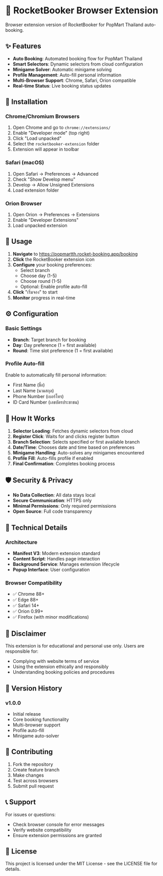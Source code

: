 # 🚀 RocketBooker Browser Extension

Browser extension version of RocketBooker for PopMart Thailand auto-booking.

## ✨ Features

- **Auto Booking**: Automated booking flow for PopMart Thailand
- **Smart Selectors**: Dynamic selectors from cloud configuration
- **Minigame Solver**: Automatic minigame solving
- **Profile Management**: Auto-fill personal information
- **Multi-Browser Support**: Chrome, Safari, Orion compatible
- **Real-time Status**: Live booking status updates

## 🔧 Installation

### Chrome/Chromium Browsers
1. Open Chrome and go to `chrome://extensions/`
2. Enable "Developer mode" (top right)
3. Click "Load unpacked"
4. Select the `rocketbooker-extension` folder
5. Extension will appear in toolbar

### Safari (macOS)
1. Open Safari → Preferences → Advanced
2. Check "Show Develop menu"
3. Develop → Allow Unsigned Extensions
4. Load extension folder

### Orion Browser
1. Open Orion → Preferences → Extensions
2. Enable "Developer Extensions"
3. Load unpacked extension

## 🎯 Usage

1. **Navigate** to https://popmartth.rocket-booking.app/booking
2. **Click** the RocketBooker extension icon
3. **Configure** your booking preferences:
   - Select branch
   - Choose day (1-5)
   - Choose round (1-5)
   - Optional: Enable profile auto-fill
4. **Click** "เริ่มจอง" to start
5. **Monitor** progress in real-time

## ⚙️ Configuration

### Basic Settings
- **Branch**: Target branch for booking
- **Day**: Day preference (1 = first available)
- **Round**: Time slot preference (1 = first available)

### Profile Auto-fill
Enable to automatically fill personal information:
- First Name (ชื่อ)
- Last Name (นามสกุล)  
- Phone Number (เบอร์โทร)
- ID Card Number (เลขบัตรประชาชน)

## 🔄 How It Works

1. **Selector Loading**: Fetches dynamic selectors from cloud
2. **Register Click**: Waits for and clicks register button
3. **Branch Selection**: Selects specified or first available branch
4. **Date/Time**: Chooses date and time based on preferences
5. **Minigame Handling**: Auto-solves any minigames encountered
6. **Profile Fill**: Auto-fills profile if enabled
7. **Final Confirmation**: Completes booking process

## 🛡️ Security & Privacy

- **No Data Collection**: All data stays local
- **Secure Communication**: HTTPS only
- **Minimal Permissions**: Only required permissions
- **Open Source**: Full code transparency

## 🔧 Technical Details

### Architecture
- **Manifest V3**: Modern extension standard
- **Content Script**: Handles page interaction
- **Background Service**: Manages extension lifecycle
- **Popup Interface**: User configuration

### Browser Compatibility
- ✅ Chrome 88+
- ✅ Edge 88+
- ✅ Safari 14+
- ✅ Orion 0.99+
- ✅ Firefox (with minor modifications)

## 🚨 Disclaimer

This extension is for educational and personal use only. Users are responsible for:
- Complying with website terms of service
- Using the extension ethically and responsibly
- Understanding booking policies and procedures

## 📝 Version History

### v1.0.0
- Initial release
- Core booking functionality
- Multi-browser support
- Profile auto-fill
- Minigame auto-solver

## 🤝 Contributing

1. Fork the repository
2. Create feature branch
3. Make changes
4. Test across browsers
5. Submit pull request

## 📞 Support

For issues or questions:
- Check browser console for error messages
- Verify website compatibility
- Ensure extension permissions are granted

## 📄 License

This project is licensed under the MIT License - see the LICENSE file for details.
